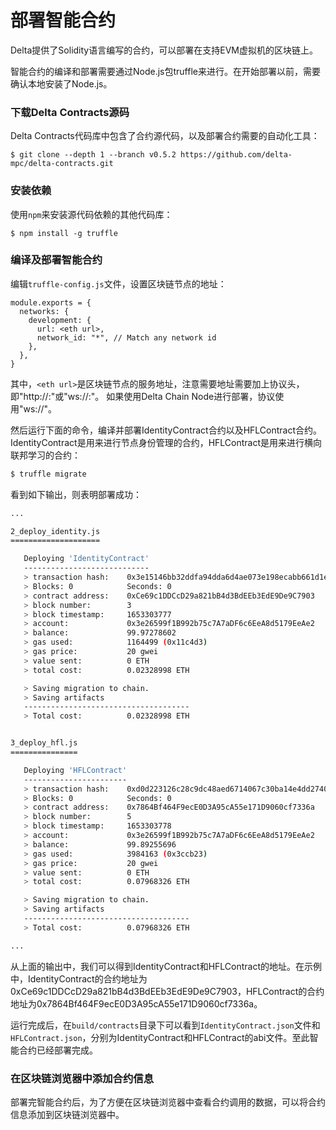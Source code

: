 # 部署智能合约

Delta提供了Solidity语言编写的合约，可以部署在支持EVM虚拟机的区块链上。

智能合约的编译和部署需要通过Node.js包truffle来进行。在开始部署以前，需要确认本地安装了Node.js。

### 下载Delta Contracts源码

Delta Contracts代码库中包含了合约源代码，以及部署合约需要的自动化工具：

```text
$ git clone --depth 1 --branch v0.5.2 https://github.com/delta-mpc/delta-contracts.git
```

### 安装依赖

使用`npm`来安装源代码依赖的其他代码库：

```text
$ npm install -g truffle
```

### 编译及部署智能合约

编辑`truffle-config.js`文件，设置区块链节点的地址：

```text
module.exports = {
  networks: {
    development: {
      url: <eth url>,
      network_id: "*", // Match any network id
    },
  },
}
```

其中，`<eth url>`是区块链节点的服务地址，注意需要地址需要加上协议头，即"http://<host>:<ip>"或"ws://<host>:<ip>"。
如果使用Delta Chain Node进行部署，协议使用"ws://"。

然后运行下面的命令，编译并部署IdentityContract合约以及HFLContract合约。IdentityContract是用来进行节点身份管理的合约，HFLContract是用来进行横向联邦学习的合约：

```bash
$ truffle migrate
```

看到如下输出，则表明部署成功：

```bash
...

2_deploy_identity.js
====================

   Deploying 'IdentityContract'
   ----------------------------
   > transaction hash:    0x3e15146bb32ddfa94dda6d4ae073e198ecabb661d1e41dc34c6429787cda11b0
   > Blocks: 0            Seconds: 0
   > contract address:    0xCe69c1DDCcD29a821bB4d3BdEEb3EdE9De9C7903
   > block number:        3
   > block timestamp:     1653303777
   > account:             0x3e26599f1B992b75c7A7aDF6c6EeA8d5179EeAe2
   > balance:             99.97278602
   > gas used:            1164499 (0x11c4d3)
   > gas price:           20 gwei
   > value sent:          0 ETH
   > total cost:          0.02328998 ETH

   > Saving migration to chain.
   > Saving artifacts
   -------------------------------------
   > Total cost:          0.02328998 ETH


3_deploy_hfl.js
===============

   Deploying 'HFLContract'
   -----------------------
   > transaction hash:    0xd0d223126c28c9dc48aed6714067c30ba14e4dd2740ab3c99fd7af78aadc826a
   > Blocks: 0            Seconds: 0
   > contract address:    0x7864Bf464F9ecE0D3A95cA55e171D9060cf7336a
   > block number:        5
   > block timestamp:     1653303778
   > account:             0x3e26599f1B992b75c7A7aDF6c6EeA8d5179EeAe2
   > balance:             99.89255696
   > gas used:            3984163 (0x3ccb23)
   > gas price:           20 gwei
   > value sent:          0 ETH
   > total cost:          0.07968326 ETH

   > Saving migration to chain.
   > Saving artifacts
   -------------------------------------
   > Total cost:          0.07968326 ETH

...
```

从上面的输出中，我们可以得到IdentityContract和HFLContract的地址。在示例中，IdentityContract的合约地址为0xCe69c1DDCcD29a821bB4d3BdEEb3EdE9De9C7903，HFLContract的合约地址为0x7864Bf464F9ecE0D3A95cA55e171D9060cf7336a。

运行完成后，在`build/contracts`目录下可以看到`IdentityContract.json`文件和`HFLContract.json`，分别为IdentityContract和HFLContract的abi文件。至此智能合约已经部署完成。

### 在区块链浏览器中添加合约信息

部署完智能合约后，为了方便在区块链浏览器中查看合约调用的数据，可以将合约信息添加到区块链浏览器中。



